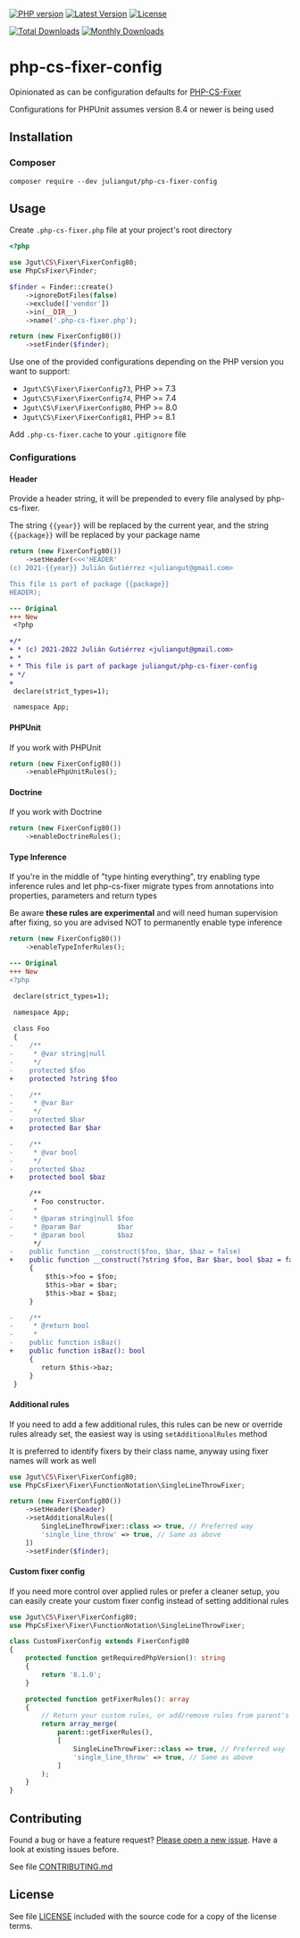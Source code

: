 [![PHP version](https://img.shields.io/badge/PHP-%3E%3D7.4-8892BF.svg?style=flat-square)](http://php.net)
[![Latest Version](https://img.shields.io/packagist/v/juliangut/php-cs-fixer-config.svg?style=flat-square)](https://packagist.org/packages/juliangut/php-cs-fixer-config)
[![License](https://img.shields.io/github/license/juliangut/php-cs-fixer-config.svg?style=flat-square)](https://github.com/juliangut/php-cs-fixer-config/blob/master/LICENSE)

[![Total Downloads](https://img.shields.io/packagist/dt/juliangut/php-cs-fixer-config.svg?style=flat-square)](https://packagist.org/packages/juliangut/php-cs-fixer-config/stats)
[![Monthly Downloads](https://img.shields.io/packagist/dm/juliangut/php-cs-fixer-config.svg?style=flat-square)](https://packagist.org/packages/juliangut/php-cs-fixer-config/stats)

# php-cs-fixer-config

Opinionated as can be configuration defaults for [PHP-CS-Fixer](https://github.com/FriendsOfPhp/PHP-CS-Fixer)

Configurations for PHPUnit assumes version 8.4 or newer is being used

## Installation

### Composer

```
composer require --dev juliangut/php-cs-fixer-config
```

## Usage

Create `.php-cs-fixer.php` file at your project's root directory

```php
<?php

use Jgut\CS\Fixer\FixerConfig80;
use PhpCsFixer\Finder;

$finder = Finder::create()
    ->ignoreDotFiles(false)
    ->exclude(['vendor'])
    ->in(__DIR__)
    ->name('.php-cs-fixer.php');

return (new FixerConfig80())
    ->setFinder($finder);
```

Use one of the provided configurations depending on the PHP version you want to support:

* `Jgut\CS\Fixer\FixerConfig73`, PHP >= 7.3
* `Jgut\CS\Fixer\FixerConfig74`, PHP >= 7.4
* `Jgut\CS\Fixer\FixerConfig80`, PHP >= 8.0
* `Jgut\CS\Fixer\FixerConfig81`, PHP >= 8.1

Add `.php-cs-fixer.cache` to your `.gitignore` file

### Configurations

#### Header

Provide a header string, it will be prepended to every file analysed by php-cs-fixer.

The string `{{year}}` will be replaced by the current year, and the string `{{package}}` will be replaced by your package name

```php
return (new FixerConfig80())
    ->setHeader(<<<'HEADER'
(c) 2021-{{year}} Julián Gutiérrez <juliangut@gmail.com>

This file is part of package {{package}}
HEADER);
```

```diff
--- Original
+++ New
 <?php

+/*
+ * (c) 2021-2022 Julián Gutiérrez <juliangut@gmail.com>
+ *
+ * This file is part of package juliangut/php-cs-fixer-config
+ */
+
 declare(strict_types=1);

 namespace App;
```

#### PHPUnit

If you work with PHPUnit

```php
return (new FixerConfig80())
    ->enablePhpUnitRules();
```

#### Doctrine

If you work with Doctrine

```php
return (new FixerConfig80())
    ->enableDoctrineRules();
```

#### Type Inference

If you're in the middle of "type hinting everything", try enabling type inference rules and let php-cs-fixer migrate types from annotations into properties, parameters and return types

Be aware __these rules are experimental__ and will need human supervision after fixing, so you are advised NOT to permanently enable type inference

```php
return (new FixerConfig80())
    ->enableTypeInferRules();
```

```diff
--- Original
+++ New
<?php

 declare(strict_types=1);

 namespace App;
 
 class Foo
 {
-    /**
-     * @var string|null
-     */
-    protected $foo
+    protected ?string $foo

-    /**
-     * @var Bar
-     */
-    protected $bar
+    protected Bar $bar

-    /**
-     * @var bool
-     */
-    protected $baz
+    protected bool $baz

     /**
      * Foo constructor.
-     *
-     * @param string|null $foo
-     * @param Bar         $bar
-     * @param bool        $baz
      */
-    public function __construct($foo, $bar, $baz = false)
+    public function __construct(?string $foo, Bar $bar, bool $baz = false)
     {
         $this->foo = $foo;
         $this->bar = $bar;
         $this->baz = $baz;
     }

-    /**
-     * @return bool
-     *
-    public function isBaz()
+    public function isBaz(): bool
     {
        return $this->baz;
     }
 }
```

#### Additional rules

If you need to add a few additional rules, this rules can be new or override rules already set, the easiest way is using `setAdditionalRules` method

It is preferred to identify fixers by their class name, anyway using fixer names will work as well

```php
use Jgut\CS\Fixer\FixerConfig80;
use PhpCsFixer\Fixer\FunctionNotation\SingleLineThrowFixer;

return (new FixerConfig80())
    ->setHeader($header)
    ->setAdditionalRules([
        SingleLineThrowFixer::class => true, // Preferred way
        'single_line_throw' => true, // Same as above
    ])
    ->setFinder($finder);
```

#### Custom fixer config

If you need more control over applied rules or prefer a cleaner setup, you can easily create your custom fixer config instead of setting additional rules

```php
use Jgut\CS\Fixer\FixerConfig80;
use PhpCsFixer\Fixer\FunctionNotation\SingleLineThrowFixer;

class CustomFixerConfig extends FixerConfig80
{
    protected function getRequiredPhpVersion(): string
    {
        return '8.1.0';
    }

    protected function getFixerRules(): array
    {
        // Return your custom rules, or add/remove rules from parent's getFixerRules()
        return array_merge(
            parent::getFixerRules(),
            [
                SingleLineThrowFixer::class => true, // Preferred way
                'single_line_throw' => true, // Same as above
            ]
        );
    }
}
```

## Contributing

Found a bug or have a feature request? [Please open a new issue](https://github.com/juliangut/php-cs-fixer-config/issues). Have a look at existing issues before.

See file [CONTRIBUTING.md](https://github.com/juliangut/php-cs-fixer-config/blob/master/CONTRIBUTING.md)

## License

See file [LICENSE](https://github.com/juliangut/php-cs-fixer-config/blob/master/LICENSE) included with the source code for a copy of the license terms.
